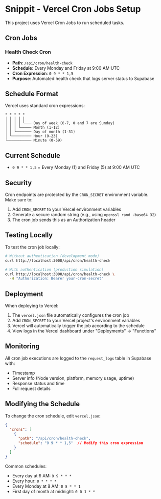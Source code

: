 # Snippit - Vercel Cron Jobs Setup

This project uses Vercel Cron Jobs to run scheduled tasks.

## Cron Jobs

### Health Check Cron
- **Path**: `/api/cron/health-check`
- **Schedule**: Every Monday and Friday at 9:00 AM UTC
- **Cron Expression**: `0 9 * * 1,5`
- **Purpose**: Automated health check that logs server status to Supabase

## Schedule Format

Vercel uses standard cron expressions:
```
* * * * *
│ │ │ │ │
│ │ │ │ └─── Day of week (0-7, 0 and 7 are Sunday)
│ │ │ └───── Month (1-12)
│ │ └─────── Day of month (1-31)
│ └───────── Hour (0-23)
└─────────── Minute (0-59)
```

## Current Schedule
- `0 9 * * 1,5` = Every Monday (1) and Friday (5) at 9:00 AM UTC

## Security

Cron endpoints are protected by the `CRON_SECRET` environment variable. Make sure to:

1. Add `CRON_SECRET` to your Vercel environment variables
2. Generate a secure random string (e.g., using `openssl rand -base64 32`)
3. The cron job sends this as an Authorization header

## Testing Locally

To test the cron job locally:

```bash
# Without authentication (development mode)
curl http://localhost:3000/api/cron/health-check

# With authentication (production simulation)
curl http://localhost:3000/api/cron/health-check \
  -H "Authorization: Bearer your-cron-secret"
```

## Deployment

When deploying to Vercel:

1. The `vercel.json` file automatically configures the cron job
2. Add `CRON_SECRET` to your Vercel project's environment variables
3. Vercel will automatically trigger the job according to the schedule
4. View logs in the Vercel dashboard under "Deployments" → "Functions"

## Monitoring

All cron job executions are logged to the `request_logs` table in Supabase with:
- Timestamp
- Server info (Node version, platform, memory usage, uptime)
- Response status and time
- Full request details

## Modifying the Schedule

To change the cron schedule, edit `vercel.json`:

```json
{
  "crons": [
    {
      "path": "/api/cron/health-check",
      "schedule": "0 9 * * 1,5"  // Modify this cron expression
    }
  ]
}
```

Common schedules:
- Every day at 9 AM: `0 9 * * *`
- Every hour: `0 * * * *`
- Every Monday at 8 AM: `0 8 * * 1`
- First day of month at midnight: `0 0 1 * *`
